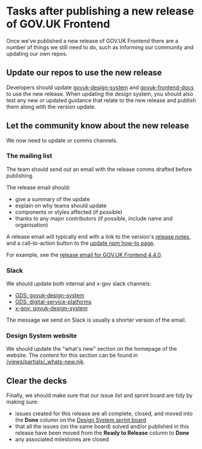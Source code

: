 # Tasks after publishing a new release of GOV.UK Frontend

Once we've published a new release of GOV.UK Frontend there are a number of things we still need to do, such as informing our community and updating our own repos.

## Update our repos to use the new release

Developers should update [govuk-design-system](https://github.com/alphagov/govuk-design-system/issues/2024) and [govuk-frontend-docs](https://github.com/alphagov/govuk-frontend-docs) to use the new release. When updating the design system, you should also test any new or updated guidance that relate to the new release and publish them along with the version update.

## Let the community know about the new release

We now need to update or comms channels.

### The mailing list

The team should send out an email with the release comms drafted before publishing.

The release email should:

- give a summary of the update
- explain on why teams should update
- components or styles affected (if possible)
- thanks to any major contributors (if possible, include name and organisation)

A release email will typically end with a link to the version's [release notes](https://github.com/alphagov/govuk-frontend/releases), and a call-to-action button to the [update npm how-to page](https://frontend.design-system.service.gov.uk/updating-with-npm/#update-using-node-js-package-manager-npm).

For example, see the [release email for GOV.UK Frontend 4.4.0](https://us1.admin.mailchimp.com/campaigns/show?id=10053738).

### Slack

We should update both internal and x-gov slack channels:

- [GDS: govuk-design-system](https://gds.slack.com/archives/CAF8JA25U)
- [GDS: digital-service-platforms](https://gds.slack.com/archives/C01E20X06JK)
- [x-gov: govuk-design-system](https://ukgovernmentdigital.slack.com/archives/C6DMEH5R6)

The message we send on Slack is usually a shorter version of the email.

### Design System website

We should update the "what's new" section on the homepage of the website. The content for this section can be found in [/views/partials/\_whats-new.njk](https://github.com/alphagov/govuk-design-system/blob/main/views/partials/_whats-new.njk).

## Clear the decks

Finally, we should make sure that our issue list and sprint board are tidy by making sure:

- issues created for this release are all complete, closed, and moved into the **Done** column on the [Design System sprint board](https://github.com/orgs/alphagov/projects/4)
- that all the issues (on the same board) solved and/or published in this release have been moved from the **Ready to Release** column to **Done**
- any associated milestones are closed
